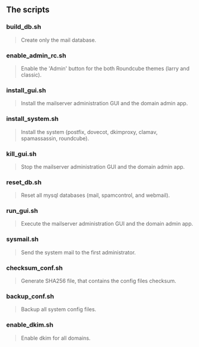 ## The scripts

### build_db.sh
>Create only the mail database.

### enable_admin_rc.sh
>Enable the 'Admin' button for the both Roundcube themes (larry and classic).

### install_gui.sh
>Install the mailserver administration GUI and the domain admin app.

### install_system.sh
>Install the system (postfix, dovecot, dkimproxy, clamav, spamassassin, roundcube).

### kill_gui.sh
>Stop the mailserver administration GUI and the domain admin app.

### reset_db.sh
>Reset all mysql databases (mail, spamcontrol, and webmail).

### run_gui.sh
>Execute the mailserver administration GUI and the domain admin app.

### sysmail.sh
>Send the system mail to the first administrator.

### checksum_conf.sh
>Generate SHA256 file, that contains the config files checksum.

### backup_conf.sh
>Backup all system config files.

### enable_dkim.sh
>Enable dkim for all domains.
